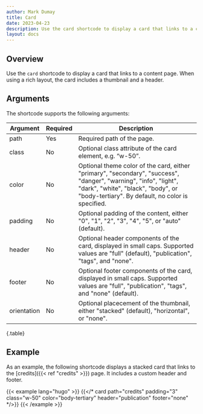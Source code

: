 ```yaml
---
author: Mark Dumay
title: Card
date: 2023-04-23
description: Use the card shortcode to display a card that links to a content page.
layout: docs
---
```


## Overview

Use the `card` shortcode to display a card that links to a content page. When using a rich layout, the card includes a thumbnail and a header.

## Arguments

The shortcode supports the following arguments:

| Argument    | Required | Description |
|-------------|----------|-------------|
| path        | Yes | Required path of the page. |
| class       | No  | Optional class attribute of the card element, e.g. “w-50”. |
| color       | No  | Optional theme color of the card, either "primary", "secondary", "success", "danger", "warning", "info", "light", "dark", "white", "black", "body", or "body-tertiary". By default, no color is specified. |
| padding     | No  | Optional padding of the content, either "0", "1", "2", "3", "4", "5", or "auto" (default). |
| header      | No  | Optional header components of the card, displayed in small caps. Supported values are "full" (default), "publication", "tags", and "none". |
| footer      | No  | Optional footer components of the card, displayed in small caps. Supported values are "full", "publication", "tags", and "none" (default). |
| orientation | No  | Optional placecement of the thumbnail, either "stacked" (default), "horizontal", or "none". |
{.table}

## Example

As an example, the following shortcode displays a stacked card that links to the [credits]({{< ref "credits" >}}) page. It includes a custom header and footer.

<!-- markdownlint-disable MD037 -->
{{< example lang="hugo" >}}
{{</* card path="credits" padding="3" class="w-50" color="body-tertiary" header="publication" footer="none" */>}}
{{< /example >}}
<!-- markdownlint-enable MD037 -->
